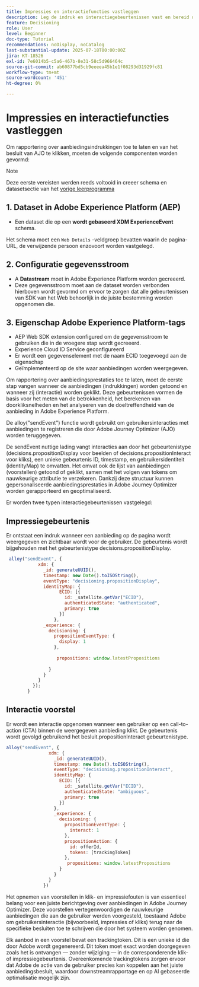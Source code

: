 ```yaml
---
title: Impressies en interactiefuncties vastleggen
description: Leg de indruk en interactiegebeurtenissen vast en bereid de gegevens voor rapportage binnen Journey Optimizer voor.
feature: Decisioning
role: User
level: Beginner
doc-type: Tutorial
recommendations: noDisplay, noCatalog
last-substantial-update: 2025-07-18T00:00:00Z
jira: KT-18526
exl-id: 7e6014b5-c5a6-467b-8e31-58c5d966464c
source-git-commit: ab60877bd5cb9eeeea45b1e1f08293d31929fc81
workflow-type: tm+mt
source-wordcount: '451'
ht-degree: 0%

---
```


# Impressies en interactiefuncties vastleggen

Om rapportering over aanbiedingsindrukkingen toe te laten en van het besluit van AJO te klikken, moeten de volgende componenten worden gevormd:
>[!NOTE]
>
> Deze eerste vereisten werden reeds voltooid in creeer schema en datasetsectie van het [ vorige leerprogramma ](https://experienceleague.adobe.com/nl/docs/journey-optimizer-learn/personalizing-offers-with-real-time-weather-data/create-schema-and-dataset)

## 1. Dataset in Adobe Experience Platform (AEP)

- Een dataset die op een **wordt gebaseerd XDM ExperienceEvent** schema.

Het schema moet een `Web Details` -veldgroep bevatten waarin de pagina-URL, de verwijzende persoon enzovoort worden vastgelegd.

## &#x200B;2. Configuratie gegevensstroom

- A **Datastream** moet in Adobe Experience Platform worden gecreeerd.
- Deze gegevensstroom moet aan de dataset worden verbonden hierboven wordt gevormd om ervoor te zorgen dat alle gebeurtenissen van SDK van het Web behoorlijk in de juiste bestemming worden opgenomen die.

## &#x200B;3. Eigenschap Adobe Experience Platform-tags

- AEP Web SDK extension configured om de gegevensstroom te gebruiken die in de vroegere stap wordt gecreeerd.
- Experience Cloud ID Service geconfigureerd
- Er wordt een gegevenselement met de naam ECID toegevoegd aan de eigenschap
- Geïmplementeerd op de site waar aanbiedingen worden weergegeven.


Om rapportering over aanbiedingsprestaties toe te laten, moet de eerste stap vangen wanneer de aanbiedingen (indrukkingen) worden getoond en wanneer zij (interactie) worden geklikt. Deze gebeurtenissen vormen de basis voor het meten van de betrokkenheid, het berekenen van doorkliksnelheden en het analyseren van de doeltreffendheid van de aanbieding in Adobe Experience Platform.

De alloy(&quot;sendEvent&quot;) functie wordt gebruikt om gebruikersinteracties met aanbiedingen te registreren die door Adobe Journey Optimizer (AJO) worden teruggegeven.

De sendEvent nuttige lading vangt interacties aan door het gebeurtenistype (decisions.propositionDisplay voor beelden of decisions.propositionInteract voor kliks), een unieke gebeurtenis ID, timestamp, en gebruikersidentiteit (identityMap) te omvatten. Het omvat ook de lijst van aanbiedingen (voorstellen) getoond of geklikt, samen met het volgen van tokens om nauwkeurige attributie te verzekeren. Dankzij deze structuur kunnen gepersonaliseerde aanbiedingsprestaties in Adobe Journey Optimizer worden gerapporteerd en geoptimaliseerd.

Er worden twee typen interactiegebeurtenissen vastgelegd:

## Impressiegebeurtenis

Er ontstaat een indruk wanneer een aanbieding op de pagina wordt weergegeven en zichtbaar wordt voor de gebruiker. De gebeurtenis wordt bijgehouden met het gebeurtenistype decisions.propositionDisplay.


```javascript
 alloy("sendEvent", {
            xdm: {
              _id: generateUUID(),
              timestamp: new Date().toISOString(),
              eventType: "decisioning.propositionDisplay",
              identityMap: {
                    ECID: [{
                      id: _satellite.getVar("ECID"),
                      authenticatedState: "authenticated",
                      primary: true
                    }]
                  },
              _experience: {
                decisioning: {
                  propositionEventType: {
                    display: 1
                  },
                  
                   propositions: window.latestPropositions
                  
                }
              }
            }
          });
        }
```

## Interactie voorstel

Er wordt een interactie opgenomen wanneer een gebruiker op een call-to-action (CTA) binnen de weergegeven aanbieding klikt. De gebeurtenis wordt gevolgd gebruikend het besluit.propositionInteract gebeurtenistype.

```javascript
alloy("sendEvent", {
                xdm: {
                  _id: generateUUID(),
                  timestamp: new Date().toISOString(),
                  eventType: "decisioning.propositionInteract",
                  identityMap: {
                    ECID: [{
                      id: _satellite.getVar("ECID"),
                      authenticatedState: "ambiguous",
                      primary: true
                    }]
                  },
                  _experience: {
                    decisioning: {
                      propositionEventType: {
                        interact: 1
                      },
                      propositionAction: {
                        id: offerId,
                        tokens: [trackingToken]
                      },
                       propositions: window.latestPropositions
                    }
                  }
                }
              })
```

Het opnemen van voorstellen in klik- en impressiefouten is van essentieel belang voor een juiste berichtgeving over aanbiedingen in Adobe Journey Optimizer. Deze voorstellen vertegenwoordigen de nauwkeurige aanbiedingen die aan de gebruiker werden voorgesteld, toestaand Adobe om gebruikersinteractie (bijvoorbeeld, impressies of kliks) terug naar de specifieke besluiten toe te schrijven die door het systeem worden genomen.

Elk aanbod in een voorstel bevat een trackingtoken. Dit is een unieke id die door Adobe wordt gegenereerd. Dit token moet exact worden doorgegeven zoals het is ontvangen — zonder wijziging — in de corresponderende klik- of impressiegebeurtenis. Overeenkomende trackingtokens zorgen ervoor dat Adobe de actie van de gebruiker precies kan koppelen aan het juiste aanbiedingsbesluit, waardoor downstreamrapportage en op AI gebaseerde optimalisatie mogelijk zijn.
